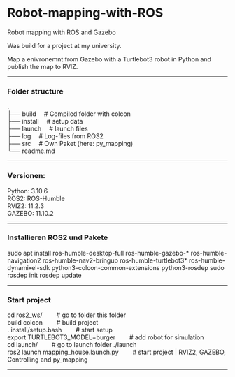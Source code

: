 # Robot-mapping-with-ROS
Robot mapping with ROS and Gazebo

Was build for a project at my university.

Map a enivronemnt from Gazebo with a Turtlebot3 robot in Python and publish the map to RVIZ.

------------------------------------------------------------------------------------------
### Folder structure
.<br>
├── build                   &emsp;# Compiled folder with colcon<br>
├── install                 &emsp;# setup data<br>
├── launch                  &emsp;# launch files<br>
├── log                     &emsp;# Log-files from ROS2<br>
├── src                     &emsp;# Own Paket (here: py_mapping)<br>
└── readme.md<br>


------------------------------------------------------------------------------------------
### Versionen:

Python: 3.10.6<br>
ROS2:   ROS-Humble<br>
RVIZ2:  11.2.3<br>
GAZEBO: 11.10.2<br>


------------------------------------------------------------------------------------------
### Installieren ROS2 und Pakete

sudo apt install ros-humble-desktop-full ros-humble-gazebo-* ros-humble-navigation2 ros-humble-nav2-bringup ros-humble-turtlebot3* ros-humble-dynamixel-sdk python3-colcon-common-extensions python3-rosdep
sudo rosdep init
rosdep update


------------------------------------------------------------------------------------------
### Start project
cd ros2_ws/                           &emsp;&emsp;# go to folder this folder<br>
build colcon                          &emsp;&emsp;# build project<br>
. install/setup.bash                  &emsp;&emsp;# start setup<br>
export TURTLEBOT3_MODEL=burger        &emsp;&emsp;# add robot for simulation<br>
cd launch/                            &emsp;&emsp;# go to launch folder ./launch<br>
ros2 launch mapping_house.launch.py   &emsp;&emsp;# start project | RVIZ2, GAZEBO, Controlling and py_mapping <br>

------------------------------------------------------------------------------------------
